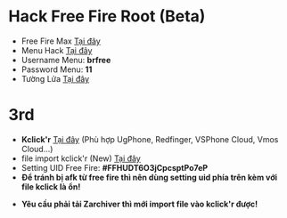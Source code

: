 # Hack Free Fire Root (Beta)
* Free Fire Max [Tại đây](https://www.mediafire.com/file/mzoq1559nvqg7j0/Free_Fire_Max_2.115.xapk/file?dkey=bnow5d22iob&r=985)
* Menu Hack [Tại đây](https://www.mediafire.com/file/o4ngzdbibvakn6l/%25F0%259D%2590%2581%25CA%2580_%25F0%259D%2590%258C%25E1%25B4%258F%25E1%25B4%2585%25E1%25B4%2587_%25F0%259D%2590%2591%25E1%25B4%258F%25E1%25B4%258F%25E1%25B4%259B_%25F0%259D%2590%2588%25C9%25B4%25E1%25B4%258A%25E1%25B4%2587%25E1%25B4%2584%25E1%25B4%259B%25E1%25B4%258F%25CA%2580.apk/file?dkey=nzyrpwxozgd&r=545)
* Username Menu: **brfree**
* Password Menu: **11**
* Tường Lửa [Tại đây](https://www.mediafire.com/file/9x2flh7mmizi04b/ByPass_Antiban_Rethink_Update_New_V5.7z/file?dkey=u6e6g1xbpwq&r=1246)

# 3rd
- **Kclick'r** [Tại đây](https://github.com/Nain57/Smart-AutoClicker/releases/download/3.4.0-beta01/smartautoclicker-fDroid-release.apk) (Phù hợp UgPhone, Redfinger, VSPhone Cloud, Vmos Cloud...)
- file import kclick'r (New) [Tại đây](https://github.com/lpham0734/ff/raw/refs/heads/main/Setting_Kclick_CowPy.zip)
- Setting UID Free Fire: **#FFHUDT6O3jCpcsptPo7eP**
- **Để tránh bị afk từ free fire thì nên dùng setting uid phía trên kèm với file kclick là ổn!**
* **Yêu cầu phải tải Zarchiver thì mới import file vào kclick'r được!**
